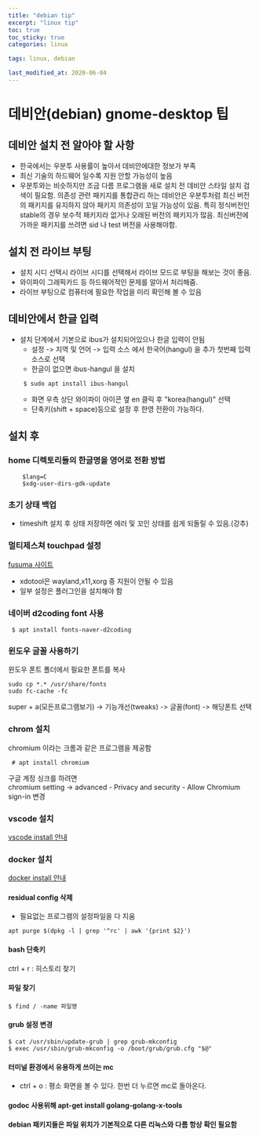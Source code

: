 ```yaml
---
title: "debian tip"
excerpt: "linux tip"
toc: true
toc_sticky: true
categories: linux

tags: linux, debian

last_modified_at: 2020-06-04
---
```

# 데비안(debian) gnome-desktop 팁

## 데비안 설치 전 알아야 할 사항
 * 한국에서는 우분투 사용률이 높아서 데비안에대한 정보가 부족
 * 최신 기술의 하드웨어 일수록 지원 안할 가능성이 높음
 * 우분투와는 비슷하지만 조금 다름
 프로그램을 새로 설치 전 데비안 스타일 설치 검색이 필요함. 의존성 관련 패키지를 통합관리 하는 데비안은 우분투처럼 최신 버전의 패키지를 유지하지 않아 패키지 의존성이 꼬일 가능성이 있음. 특히 정식버전인 stable의 경우 보수적 패키지라 없거나 오래된 버전의 패키지가 많음. 최신버전에 가까운 패키지를 쓰려면 sid 나 test 버전을 사용해야함.

## 설치 전 라이브 부팅
* 설치 시디 선택시 라이브 시디를 선택해서 라이브 모드로 부팅을 해보는 것이 좋음.
* 와이파이 그래픽카드 등 하드웨어적인 문제를 알아서 처리해줌. 
* 라이브 부팅으로 컴퓨터에 필요한 작업을 미리 확인해 볼 수 있음

## 데비안에서 한글 입력
* 설치 단계에서 기본으로 ibus가 설치되어있으나 한글 입력이 안됨
    - 설정 -> 지역 및 언어 -> 입력 소스 에서 한국어(hangul) 을 추가 첫번째 입력소스로 선택
    - 한글이 없으면 ibus-hangul 을 설치
    ```shell
     $ sudo apt install ibus-hangul
    ```
    - 화면 우측 상단 와이파이 아이콘 옆 en 클릭 후 "korea(hangul)" 선택
    - 단축키(shift + space)등으로 설정 후 한영 전환이 가능하다.

## 설치 후

### home 디렉토리들의 한글명을 영어로 전환 방법
```shell
    $lang=C
    $xdg-user-dirs-gdk-update
```

### 초기 상태 백업
* timeshift 설치 후 상태 저장하면 에러 및 꼬인 상태를 쉽게 되돌릴 수 있음.(강추)

### 멀티제스쳐 touchpad 설정
[fusuma 사이트](https://github.com/iberianpig/fusuma)
- xdotool은 wayland,x11,xorg 중 지원이 안될 수 있음
- 일부 설정은 플러그인을 설치해야 함

### 네이버 d2coding font 사용
```shell
 $ apt install fonts-naver-d2coding
```

### 윈도우 글꼴 사용하기
윈도우 폰트 폴더에서 필요한 폰트를 복사
```shell
sudo cp *.* /usr/share/fonts 
sudo fc-cache -fc  
```
super + a(모든프로그램보기) -> 기능개선(tweaks) -> 글꼴(font) -> 해당폰트 선택

### chrom 설치
chromium 이라는 크롬과 같은 프로그램을 제공함
```shell
 # apt install chromium
```
구글 계정 싱크를 하려면<br> chromium setting -> advanced - Privacy and security - Allow Chromium sign-in 변경

### vscode 설치
[vscode install 안내](https://linuxize.com/post/how-to-install-visual-studio-code-on-debian-10/)

### docker 설치
[docker install 안내](https://docs.docker.com/engine/install/debian/
)

#### residual config 삭제
- 필요없는 프로그램의 설정파일을 다 지움
```shell
apt purge $(dpkg -l | grep '^rc' | awk '{print $2}')
```

#### bash 단축키
ctrl + r : 히스토리 찾기

#### 파일 찾기
```shell
$ find / -name 파일명
```

#### grub 설정 변경
```shell
$ cat /usr/sbin/update-grub | grep grub-mkconfig
$ exec /usr/sbin/grub-mkconfig -o /boot/grub/grub.cfg "$@"
```

#### 터미널 환경에서 유용하게 쓰이는 mc
- ctrl + o : 평소 화면을 볼 수 있다. 한번 더 누르면 mc로 돌아온다.

#### godoc 사용위해 apt-get install golang-golang-x-tools
 
#### debian 패키지들은 파일 위치가 기본적으로 다른 리눅스와 다름 항상 확인 필요함